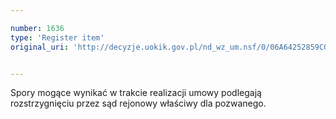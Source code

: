 ```yaml
---

number: 1636
type: 'Register item'
original_uri: 'http://decyzje.uokik.gov.pl/nd_wz_um.nsf/0/06A64252859C01FDC12575E1003F7410?OpenDocument'


---
```


Spory mogące wynikać w trakcie realizacji umowy podlegają rozstrzygnięciu przez sąd rejonowy właściwy dla pozwanego.
